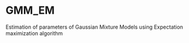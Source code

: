 # GMM_EM
Estimation of parameters of Gaussian Mixture Models using Expectation maximization algorithm
